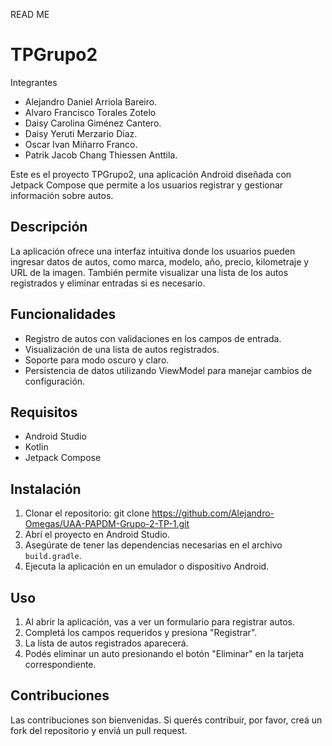 READ ME
# TPGrupo2
Integrantes
- Alejandro Daniel Arriola Bareiro.
- Alvaro Francisco Torales Zotelo
- Daisy Carolina Giménez Cantero.
- Daisy Yeruti Merzario Diaz.
- Oscar Ivan Miñarro Franco.
- Patrik Jacob Chang Thiessen Anttila.
   

Este es el proyecto TPGrupo2, una aplicación Android diseñada con Jetpack Compose que permite a los usuarios registrar y gestionar información sobre autos.

## Descripción

La aplicación ofrece una interfaz intuitiva donde los usuarios pueden ingresar datos de autos, como marca, modelo, año, precio, kilometraje y URL de la imagen. También permite visualizar una lista de los autos registrados y eliminar entradas si es necesario.

## Funcionalidades

- Registro de autos con validaciones en los campos de entrada.
- Visualización de una lista de autos registrados.
- Soporte para modo oscuro y claro.
- Persistencia de datos utilizando ViewModel para manejar cambios de configuración.

## Requisitos

- Android Studio
- Kotlin
- Jetpack Compose

## Instalación

1. Clonar el repositorio:
git clone https://github.com/Alejandro-Omegas/UAA-PAPDM-Grupo-2-TP-1.git
2. Abrí el proyecto en Android Studio.
3. Asegúrate de tener las dependencias necesarias en el archivo `build.gradle`.
4. Ejecuta la aplicación en un emulador o dispositivo Android.
   
## Uso
1. Al abrir la aplicación, vas a ver un formulario para registrar autos.
2. Completá los campos requeridos y presiona "Registrar".
3. La lista de autos registrados aparecerá.
4. Podés eliminar un auto presionando el botón "Eliminar" en la tarjeta correspondiente.

## Contribuciones
Las contribuciones son bienvenidas. Si querés contribuir, por favor, creá un fork del repositorio y enviá un pull request.
